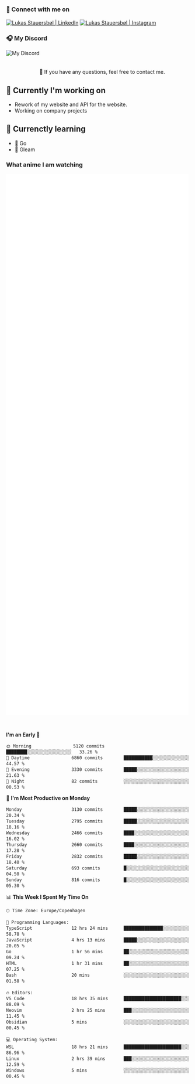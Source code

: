 ### 🔗 Connect with me on
<a href="https://www.instagram.com/lukas_stauersbol" target="_blank"><img align="center" src="https://raw.githubusercontent.com/stauersbol/stauersbol/main/images/instagram.svg" alt="Lukas Stauersbøl | LinkedIn" width="30px"/></a>
<a href="https://www.linkedin.com/in/lukas-stauersbol/" target="_blank"><img align="center" src="https://raw.githubusercontent.com/stauersbol/stauersbol/main/images/linkedin.svg" alt="Lukas Stauersbøl | Instagram" width="30px"/></a>

<p align="center">
 <h3>🎧 My Discord</h3>
 <img align="left" height="55px" src="https://discord.c99.nl/widget/theme-2/147806323323568128.png" alt="My Discord" />
</p>

<br/>
<br/>
<br/>
💬 If you have any questions, feel free to contact me.

## 🔭 Currently I'm working on
- Rework of my website and API for the website.
- Working on company projects
 
## 🌱 Currenctly learning
- 💙 Go
- 💜 Gleam

### What anime I am watching
<a href="https://anilist.co/user/slashiy/" align="center"><img align="center" width="500px" src="metrics.plugin.personal.anilist.svg" /></a>

<br/>

<!--START_SECTION:waka-->
**I'm an Early 🐤** 

```text
🌞 Morning                5120 commits        ████████░░░░░░░░░░░░░░░░░   33.26 % 
🌆 Daytime                6860 commits        ███████████░░░░░░░░░░░░░░   44.57 % 
🌃 Evening                3330 commits        █████░░░░░░░░░░░░░░░░░░░░   21.63 % 
🌙 Night                  82 commits          ░░░░░░░░░░░░░░░░░░░░░░░░░   00.53 % 
```
📅 **I'm Most Productive on Monday** 

```text
Monday                   3130 commits        █████░░░░░░░░░░░░░░░░░░░░   20.34 % 
Tuesday                  2795 commits        █████░░░░░░░░░░░░░░░░░░░░   18.16 % 
Wednesday                2466 commits        ████░░░░░░░░░░░░░░░░░░░░░   16.02 % 
Thursday                 2660 commits        ████░░░░░░░░░░░░░░░░░░░░░   17.28 % 
Friday                   2832 commits        █████░░░░░░░░░░░░░░░░░░░░   18.40 % 
Saturday                 693 commits         █░░░░░░░░░░░░░░░░░░░░░░░░   04.50 % 
Sunday                   816 commits         █░░░░░░░░░░░░░░░░░░░░░░░░   05.30 % 
```


📊 **This Week I Spent My Time On** 

```text
🕑︎ Time Zone: Europe/Copenhagen

💬 Programming Languages: 
TypeScript               12 hrs 24 mins      ███████████████░░░░░░░░░░   58.78 % 
JavaScript               4 hrs 13 mins       █████░░░░░░░░░░░░░░░░░░░░   20.05 % 
Go                       1 hr 56 mins        ██░░░░░░░░░░░░░░░░░░░░░░░   09.24 % 
HTML                     1 hr 31 mins        ██░░░░░░░░░░░░░░░░░░░░░░░   07.25 % 
Bash                     20 mins             ░░░░░░░░░░░░░░░░░░░░░░░░░   01.58 % 

🔥 Editors: 
VS Code                  18 hrs 35 mins      ██████████████████████░░░   88.09 % 
Neovim                   2 hrs 25 mins       ███░░░░░░░░░░░░░░░░░░░░░░   11.45 % 
Obsidian                 5 mins              ░░░░░░░░░░░░░░░░░░░░░░░░░   00.45 % 

💻 Operating System: 
WSL                      18 hrs 21 mins      ██████████████████████░░░   86.96 % 
Linux                    2 hrs 39 mins       ███░░░░░░░░░░░░░░░░░░░░░░   12.59 % 
Windows                  5 mins              ░░░░░░░░░░░░░░░░░░░░░░░░░   00.45 % 
```


<!--END_SECTION:waka-->

